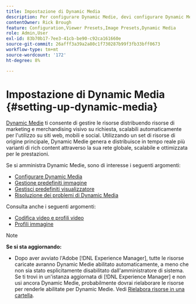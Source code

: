 ```yaml
---
title: Impostazione di Dynamic Media
description: Per configurare Dynamic Medie, devi configurare Dynamic Medie e gestire i predefiniti per immagini e visualizzatori.
contentOwner: Rick Brough
feature: Configuration,Viewer Presets,Image Presets,Dynamic Media
role: Admin,User
exl-id: 83b70b17-7ee3-41cb-be90-c92ca161660e
source-git-commit: 26afff3a39a2a80c1f730287b99f3fb33bff0673
workflow-type: tm+mt
source-wordcount: '172'
ht-degree: 8%

---
```


# Impostazione di Dynamic Media {#setting-up-dynamic-media}

[Dynamic Medie](https://business.adobe.com/products/experience-manager/assets/dynamic-media.html) ti consente di gestire le risorse distribuendo risorse di marketing e merchandising visivo su richiesta, scalabili automaticamente per l&#39;utilizzo su siti web, mobili e social. Utilizzando un set di risorse di origine principale, Dynamic Medie genera e distribuisce in tempo reale più varianti di rich content attraverso la sua rete globale, scalabile e ottimizzata per le prestazioni.

<!-- OBSOLETE UNTIL THE INTEGRATING SCENE7 TOPIC GETS A MAJOR UPDATE

>[!NOTE]
>
>This documentation describes Dynamic Media capabilites, which are integrated directly into [!DNL Experience Manager]. If you are using Dynamic Media Classic (previously called Scene7) integrated into [!DNL Experience Manager], see [Dynamic Media Classic integration documentation](/help/sites-cloud/administering/integrating-scene7.md).
>
>See [Dual Use Scenario](/help/sites-cloud/administering/integrating-scene7.md#dual-use-scenario) for times when you may want to use [!DNL Experience Manager] integrated with Dynamic Media Classic along with Dynamic Media.

-->

Se si amministra Dynamic Medie, sono di interesse i seguenti argomenti:

* [Configurare Dynamic Media](config-dm.md)
* [Gestione predefiniti immagine](managing-image-presets.md)
* [Gestisci predefiniti visualizzatore](managing-viewer-presets.md)
* [Risoluzione dei problemi di Dynamic Media](troubleshoot-dm.md)

Consulta anche i seguenti argomenti:

* [Codifica video e profili video](video-profiles.md)
* [Profili immagine](image-profiles.md)

>[!NOTE]
>
>**Se si sta aggiornando:**
>
>* Dopo aver avviato l&#39;Adobe [!DNL Experience Manager], tutte le risorse caricate avranno Dynamic Medie abilitato automaticamente, a meno che non sia stato esplicitamente disabilitato dall&#39;amministratore di sistema. Se ti trovi in un&#39;istanza aggiornata di [!DNL Experience Manager] e non usi ancora Dynamic Medie, probabilmente dovrai rielaborare le risorse per renderle abilitate per Dynamic Medie. Vedi [Rielabora risorse in una cartella](/help/assets/dynamic-media/about-image-video-profiles.md#reprocessing-assets).
